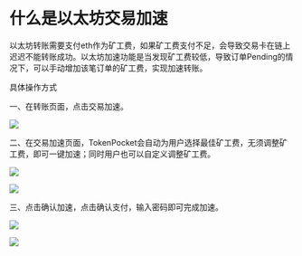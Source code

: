 # 什么是以太坊交易加速

以太坊转账需要支付eth作为矿工费，如果矿工费支付不足，会导致交易卡在链上迟迟不能转账成功。以太坊加速功能是当发现矿工费较低，导致订单Pending的情况下，可以手动增加该笔订单的矿工费，实现加速转账。

具体操作方式

一、在转账页面，点击交易加速。

![](../../.gitbook/assets/jia-su-1%20%281%29.png)

二、在交易加速页面，TokenPocket会自动为用户选择最佳矿工费，无须调整矿工费，即可一键加速；同时用户也可以自定义调整矿工费。

![](../../.gitbook/assets/jia-su-2%20%281%29.png)

![](../../.gitbook/assets/jia-su-4%20%281%29.png)

三、点击确认加速，点击确认支付，输入密码即可完成加速。

![](../../.gitbook/assets/jia-su-5.png)

![](../../.gitbook/assets/qu-xiao-3%20%282%29.png)

